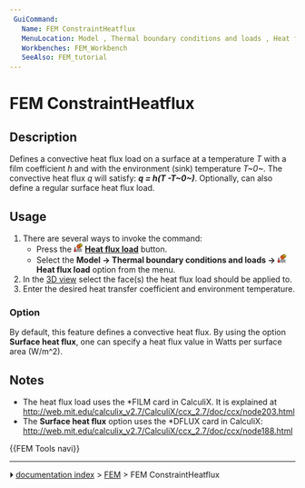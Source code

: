 ```yaml
---
 GuiCommand:
   Name: FEM ConstraintHeatflux
   MenuLocation: Model , Thermal boundary conditions and loads , Heat flux load
   Workbenches: FEM_Workbench
   SeeAlso: FEM_tutorial
---
```


# FEM ConstraintHeatflux

## Description

Defines a convective heat flux load on a surface at a temperature *T* with a film coefficient *h* and with the environment (sink) temperature *T~0~*. The convective heat flux *q* will satisfy: ***q = h(T -T~0~)***. Optionally, can also define a regular surface heat flux load.

## Usage

1.  There are several ways to invoke the command:
    -   Press the **<img src="images/FEM_ConstraintHeatflux.svg" width=16px> [Heat flux load](FEM_ConstraintHeatflux.md)** button.
    -   Select the **Model → Thermal boundary conditions and loads → <img src="images/FEM_ConstraintHeatflux.svg" width=16px> Heat flux load** option from the menu.
2.  In the [3D view](3D_view.md) select the face(s) the heat flux load should be applied to.
3.  Enter the desired heat transfer coefficient and environment temperature.

### Option

By default, this feature defines a convective heat flux. By using the option **Surface heat flux**, one can specify a heat flux value in Watts per surface area (W/m\^2).

## Notes

-   The heat flux load uses the \*FILM card in CalculiX. It is explained at <http://web.mit.edu/calculix_v2.7/CalculiX/ccx_2.7/doc/ccx/node203.html>
-   The **Surface heat flux** option uses the \*DFLUX card in CalculiX: <http://web.mit.edu/calculix_v2.7/CalculiX/ccx_2.7/doc/ccx/node188.html>




 {{FEM Tools navi}}



---
⏵ [documentation index](../README.md) > [FEM](Category_FEM.md) > FEM ConstraintHeatflux
